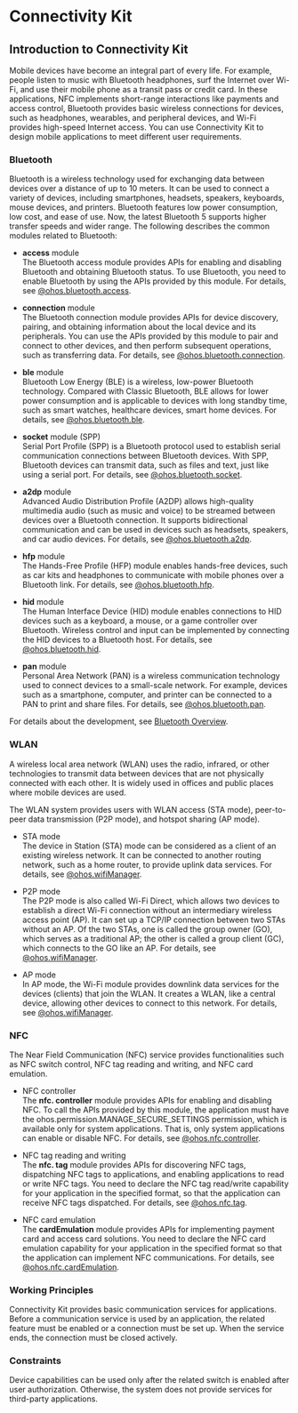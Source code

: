 # Connectivity Kit

## Introduction to Connectivity Kit

Mobile devices have become an integral part of every life. For example, people listen to music with Bluetooth headphones, surf the Internet over Wi-Fi, and use their mobile phone as a transit pass or credit card.
In these applications, NFC implements short-range interactions like payments and access control, Bluetooth provides basic wireless connections for devices, such as headphones, wearables, and peripheral devices, and Wi-Fi provides high-speed Internet access.
You can use Connectivity Kit to design mobile applications to meet different user requirements.

### Bluetooth

Bluetooth is a wireless technology used for exchanging data between devices over a distance of up to 10 meters. It can be used to connect a variety of devices, including smartphones, headsets, speakers, keyboards, mouse devices, and printers. Bluetooth features low power consumption, low cost, and ease of use. Now, the latest Bluetooth 5 supports higher transfer speeds and wider range.
The following describes the common modules related to Bluetooth:

- **access** module<br>
  The Bluetooth access module provides APIs for enabling and disabling Bluetooth and obtaining Bluetooth status. To use Bluetooth, you need to enable Bluetooth by using the APIs provided by this module.
  For details, see [@ohos.bluetooth.access](../reference/apis-connectivity-kit/js-apis-bluetooth-access.md).

- **connection** module<br>
  The Bluetooth connection module provides APIs for device discovery, pairing, and obtaining information about the local device and its peripherals. You can use the APIs provided by this module to pair and connect to other devices, and then perform subsequent operations, such as transferring data.
  For details, see [@ohos.bluetooth.connection](../reference/apis-connectivity-kit/js-apis-bluetooth-connection.md).

- **ble** module<br>
  Bluetooth Low Energy (BLE) is a wireless, low-power Bluetooth technology. Compared with Classic Bluetooth, BLE allows for lower power consumption and is applicable to devices with long standby time, such as smart watches, healthcare devices, smart home devices.
  For details, see [@ohos.bluetooth.ble](../reference/apis-connectivity-kit/js-apis-bluetooth-ble.md).

- **socket** module (SPP)<br>
  Serial Port Profile (SPP) is a Bluetooth protocol used to establish serial communication connections between Bluetooth devices. With SPP, Bluetooth devices can transmit data, such as files and text, just like using a serial port.
  For details, see [@ohos.bluetooth.socket](../reference/apis-connectivity-kit/js-apis-bluetooth-socket.md).

- **a2dp** module<br>
  Advanced Audio Distribution Profile (A2DP) allows high-quality multimedia audio (such as music and voice) to be streamed between devices over a Bluetooth connection. It supports bidirectional communication and can be used in devices such as headsets, speakers, and car audio devices.
  For details, see [@ohos.bluetooth.a2dp](../reference/apis-connectivity-kit/js-apis-bluetooth-a2dp.md).

- **hfp** module<br>
  The Hands-Free Profile (HFP) module enables hands-free devices, such as car kits and headphones to communicate with mobile phones over a Bluetooth link.
  For details, see [@ohos.bluetooth.hfp](../reference/apis-connectivity-kit/js-apis-bluetooth-hfp.md).

- **hid** module<br>
  The Human Interface Device (HID) module enables connections to HID devices such as a keyboard, a mouse, or a game controller over Bluetooth. Wireless control and input can be implemented by connecting the HID devices to a Bluetooth host.
  For details, see [@ohos.bluetooth.hid](../reference/apis-connectivity-kit/js-apis-bluetooth-hid.md).

- **pan** module<br>
  Personal Area Network (PAN) is a wireless communication technology used to connect devices to a small-scale network. For example, devices such as a smartphone, computer, and printer can be connected to a PAN to print and share files.
  For details, see [@ohos.bluetooth.pan](../reference/apis-connectivity-kit/js-apis-bluetooth-pan.md).

For details about the development, see [Bluetooth Overview](./bluetooth/bluetooth-overview.md).

### WLAN
A wireless local area network (WLAN) uses the radio, infrared, or other technologies to transmit data between devices that are not physically connected with each other. It is widely used in offices and public places where mobile devices are used.

The WLAN system provides users with WLAN access (STA mode), peer-to-peer data transmission (P2P mode), and hotspot sharing (AP mode).

- STA mode<br>
  The device in Station (STA) mode can be considered as a client of an existing wireless network. It can be connected to another routing network, such as a home router, to provide uplink data services.
  For details, see [@ohos.wifiManager](../reference/apis-connectivity-kit/js-apis-wifiManager.md).

- P2P mode<br>
  The P2P mode is also called Wi-Fi Direct, which allows two devices to establish a direct Wi-Fi connection without an intermediary wireless access point (AP). It can set up a TCP/IP connection between two STAs without an AP. Of the two STAs, one is called the group owner (GO), which serves as a traditional AP; the other is called a group client (GC), which connects to the GO like an AP.
  For details, see [@ohos.wifiManager](../reference/apis-connectivity-kit/js-apis-wifiManager.md).

- AP mode<br>
  In AP mode, the Wi-Fi module provides downlink data services for the devices (clients) that join the WLAN. It creates a WLAN, like a central device, allowing other devices to connect to this network.
  For details, see [@ohos.wifiManager](../reference/apis-connectivity-kit/js-apis-wifiManager.md).

### NFC
The Near Field Communication (NFC) service provides functionalities such as NFC switch control, NFC tag reading and writing, and NFC card emulation.

- NFC controller<br>
  The **nfc. controller** module provides APIs for enabling and disabling NFC. To call the APIs provided by this module, the application must have the ohos.permission.MANAGE_SECURE_SETTINGS permission, which is available only for system applications. That is, only system applications can enable or disable NFC.
  For details, see [@ohos.nfc.controller](../reference/apis-connectivity-kit/js-apis-nfcController.md).

- NFC tag reading and writing<br>
  The **nfc. tag** module provides APIs for discovering NFC tags, dispatching NFC tags to applications, and enabling applications to read or write NFC tags. You need to declare the NFC tag read/write capability for your application in the specified format, so that the application can receive NFC tags dispatched.
  For details, see [@ohos.nfc.tag](../reference/apis-connectivity-kit/js-apis-nfcTag.md).

- NFC card emulation<br>
  The **cardEmulation** module provides APIs for implementing payment card and access card solutions. You need to declare the NFC card emulation capability for your application in the specified format so that the application can implement NFC communications.
  For details, see [@ohos.nfc.cardEmulation](../reference/apis-connectivity-kit/js-apis-cardEmulation.md).

### Working Principles

Connectivity Kit provides basic communication services for applications. Before a communication service is used by an application, the related feature must be enabled or a connection must be set up. When the service ends, the connection must be closed actively.

### Constraints

Device capabilities can be used only after the related switch is enabled after user authorization. Otherwise, the system does not provide services for third-party applications.
